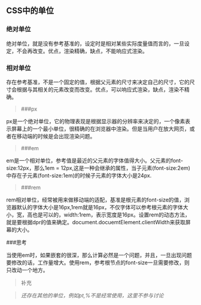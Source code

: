 ## CSS中的单位
### 绝对单位
绝对单位，就是没有参考基准的，设定时是相对某些实际度量值而言的，一旦设定，不会再改变。优点，渲染精确，缺点，不能响应式渲染。
### 相对单位
存在参考基准，不是一个固定的值，根据父元素的尺寸来决定自己的尺寸，它的尺寸会根据与其相关的元素改变而改变。优点，可以响应式渲染，缺点，渲染不精确。

> ###px
  
  px是一个绝对单位，它的物理表现是根据显示器的分辨率来决定的，一个像素表示屏幕上的一个最小单位，很精确的在浏览器中渲染。但是当用户在放大网页，或者在移动端的时候是会出现渲染问题。
> ###em

  em是一个相对单位，参考值是最近的父元素的字体值得大小。父元素的font-size:12px，那么1em = 12px,这是一种会继承的属性，当子元素(font-size:2em)中存在子元素(font-size:1em)的时候子元素的字体大小是24px.
> ###rem
  
  rem相对单位，经常被用来做移动端的适配，基准是根元素的font-size的值，浏览器默认的字体大小是16px,1rem就是16px，不仅字体可以参考根元素的字体大小，宽，高也是可以的，width:1rem，表示宽度是16px。设置rem的动态方法，就是要根据dpr的值来确定。document.docuemtElement.clientWidth来获取屏幕的大小。

###思考

   当使用em时，如果嵌套的很深，那么计算必然是一个问题，并且，一旦出现问题要修改的话，工作量增大。使用rem，参考根节点的font-size一旦需要修改，则只改动一个地方。

>补充

>*还存在其他的单位，例如pt,%不是经常使用，这里不参与讨论*
  
 